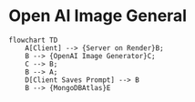 # Open AI Image General



```mermaid
flowchart TD
    A[Client] --> {Server on Render}B;
    B --> {OpenAI Image Generator}C;
    C --> B;
    B --> A;
    D[Client Saves Prompt] --> B
    B --> {MongoDBAtlas}E
```